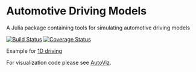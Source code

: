 # Automotive Driving Models

A Julia package containing tools for simulating automotive driving models

[![Build Status](https://travis-ci.org/sisl/AutomotiveDrivingModels.jl.svg?branch=typewise)](https://travis-ci.org/sisl/AutomotiveDrivingModels.jl)
[![Coverage Status](https://coveralls.io/repos/github/sisl/AutomotiveDrivingModels.jl/badge.svg?branch=typewise)](https://coveralls.io/github/sisl/AutomotiveDrivingModels.jl?branch=typewise)


Example for [1D driving](http://nbviewer.ipython.org/github/sisl/AutomotiveDrivingModels.jl/blob/records/docs/1DMobius.ipynb)

For visualization code please see [AutoViz](https://github.com/sisl/AutoViz.jl).
